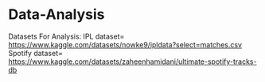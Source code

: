 # Data-Analysis
Datasets For Analysis:
IPL dataset= https://www.kaggle.com/datasets/nowke9/ipldata?select=matches.csv
Spotify dataset= https://www.kaggle.com/datasets/zaheenhamidani/ultimate-spotify-tracks-db
